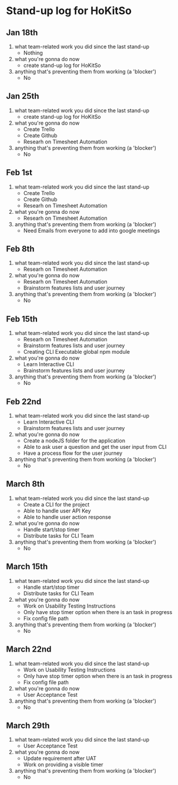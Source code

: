 # Stand-up log for HoKitSo

## Jan 18th
1. what team-related work you did since the last stand-up
    - Nothing
2. what you're gonna do now
    - create stand-up log for HoKitSo
3. anything that's preventing them from working (a 'blocker')
    - No

## Jan 25th
1. what team-related work you did since the last stand-up
    - create stand-up log for HoKitSo
2. what you're gonna do now
    - Create Trello
    - Create Github
    - Researh on Timesheet Automation
3. anything that's preventing them from working (a 'blocker')
    - No

## Feb 1st
1. what team-related work you did since the last stand-up
    - Create Trello
    - Create Github
    - Researh on Timesheet Automation
2. what you're gonna do now
    - Researh on Timesheet Automation
3. anything that's preventing them from working (a 'blocker')
    - Need Emails from everyone to add into google meetings

## Feb 8th
1. what team-related work you did since the last stand-up
    - Researh on Timesheet Automation
2. what you're gonna do now
    - Researh on Timesheet Automation
    - Brainstorm features lists and user journey
3. anything that's preventing them from working (a 'blocker')
    - No

## Feb 15th
1. what team-related work you did since the last stand-up
    - Researh on Timesheet Automation
    - Brainstorm features lists and user journey
    - Creating CLI Executable global npm module
2. what you're gonna do now
    - Learn Interactive CLI
    - Brainstorm features lists and user journey
3. anything that's preventing them from working (a 'blocker')
    - No

## Feb 22nd
1. what team-related work you did since the last stand-up
    - Learn Interactive CLI
    - Brainstorm features lists and user journey
2. what you're gonna do now
    - Create a nodeJS folder for the application
    - Able to ask user a question and get the user input from CLI
    - Have a process flow for the user journey
3. anything that's preventing them from working (a 'blocker')
    - No

## March 8th
1. what team-related work you did since the last stand-up
    - Create a CLI for the project
    - Able to handle user API Key
    - Able to handle user action response
2. what you're gonna do now
    - Handle start/stop timer
    - Distribute tasks for CLI Team
3. anything that's preventing them from working (a 'blocker')
    - No

## March 15th
1. what team-related work you did since the last stand-up
    - Handle start/stop timer
    - Distribute tasks for CLI Team
2. what you're gonna do now
    - Work on Usability Testing Instructions
    - Only have stop timer option when there is an task in progress
    - Fix config file path
3. anything that's preventing them from working (a 'blocker')
    - No

## March 22nd
1. what team-related work you did since the last stand-up
    - Work on Usability Testing Instructions
    - Only have stop timer option when there is an task in progress
    - Fix config file path
2. what you're gonna do now
    - User Acceptance Test
3. anything that's preventing them from working (a 'blocker')
    - No

## March 29th
1. what team-related work you did since the last stand-up
    - User Acceptance Test
2. what you're gonna do now
    - Update requirement after UAT
    - Work on providing a visible timer
3. anything that's preventing them from working (a 'blocker')
    - No
